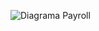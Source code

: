 
![Diagrama Payroll](https://user-images.githubusercontent.com/78450705/112696535-03f95100-8e54-11eb-9f25-bb446876732d.png)
